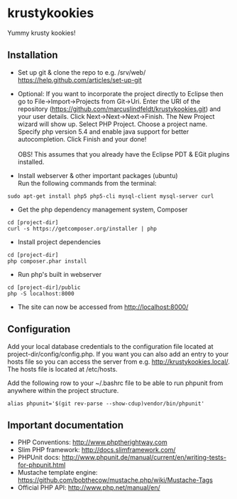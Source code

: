 krustykookies
=============

Yummy krusty kookies!

Installation
------------

*   Set up git & clone the repo to e.g. /srv/web/
    <br /><https://help.github.com/articles/set-up-git>

*   Optional: If you want to incorporate the project directly to Eclipse then go to File-&gt;Import-&gt;Projects from Git-&gt;Uri. Enter the URI of the repository (https://github.com/marcuslindfeldt/krustykookies.git) and your user details. Click Next-&gt;Next-&gt;Next-&gt;Finish. The New Project wizard will show up. Select PHP Project. Choose a project name. Specify php version 5.4 and enable java support for better autocompletion. Click Finish and your done! <br /><br />
OBS! This assumes that you already have the Eclipse PDT & EGit plugins installed.

*   Install webserver & other important packages (ubuntu)<br />
    Run the following commands from the terminal:
```
sudo apt-get install php5 php5-cli mysql-client mysql-server curl
```

*   Get the php dependency management system, Composer 
```
cd [project-dir]
curl -s https://getcomposer.org/installer | php
```
*   Install project dependencies 
```
cd [project-dir]
php composer.phar install
```
*   Run php's built in webserver
```
cd [project-dir]/public
php -S localhost:8000
```
*   The site can now be accessed from <http://localhost:8000/>

Configuration
-------------
Add your local database credentials to the configuration file located at project-dir/config/config.php. If you want you can also add an entry to your hosts file so you can access the server from e.g. <http://krustykookies.local/>. The hosts file is located at /etc/hosts.

Add the following row to your ~/.bashrc file to be able to run phpunit from anywhere within the project structure.

```
alias phpunit='$(git rev-parse --show-cdup)vendor/bin/phpunit'
```

Important documentation
-----------------------

*   PHP Conventions: <http://www.phptherightway.com>
*   Slim PHP framework: <http://docs.slimframework.com/>
*   PHPUnit docs: <http://www.phpunit.de/manual/current/en/writing-tests-for-phpunit.html>
*   Mustache template engine: <https://github.com/bobthecow/mustache.php/wiki/Mustache-Tags>
*   Official PHP API: <http://www.php.net/manual/en/>
